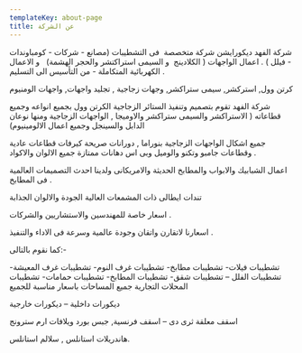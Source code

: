 ```yaml
---
templateKey: about-page
title: عن الشركة
---
```

شركة الفهد ديكورايشن شركة متخصصة  فى التشطيبات (مصانع - شركات - كومباوندات - فيلل ) . اعمال الواجهات ( الكلادينج  و السيمى استراكتشر والحجر الهشمة)   و الاعمال الكهربائية المتكاملة - من التأسيس الى التسليم .



كرتن وول, استركشر, سيمى ستراكشر, وجهات زجاجية , تجليد واجهات, واجهات الومنيوم

شركة الفهد  تقوم بتصميم وتنفيذ الستائر الزجاجية  الكرتن وول بجميع انواعه وجميع قطاعاته ( الاستراكشر والسيمى ستراكشر والاوميجا ,  الواجهات الزجاجية ومنها نوعان الدابل والسينجل وجميع اعمال الالومينيوم)

جميع اشكال الواجهات الزجاجية بنوراما , دورانات صريحة كيرفات قطاعات عادية وقطاعات جامبو وتكنو والوميل وبى اس دهانات ممتازة جميع الالوان والاكواد.

اعمال الشبابيك والابواب والمطابخ الحديثة والامريكانى ولدينا احدث التصميمات العالمية فى المطابخ.

تندات ايطالى ذات المشمعات العالية الجودة والالوان الجذابة

اسعار خاصة للمهندسين والاستشاريين والشركات.

اسعارنا لاتقارن واتقان وجودة عالمية وسرعة فى الاداء والتنفيذ.

كما نقوم بالتالى:-

تشطيبات فيلات- تشطيبات مطابخ- تشطيبات غرف النوم- تشطيبات غرف المعيشة- تشطيبات الفلل – تشطيبات شقق- تشطيبات المطابخ- تشطيبات حمامات- تشطيبات المحلات التجارية جميع المساحات باسعار مناسبة للجميع 

ديكورات داخلية – ديكورات خارجية 

اسقف معلقة ثرى دى – اسقف فرنسية, جبس بورد ويلافات ارم سترونج

هاندريلات استانلس , سلالم استانلس.
